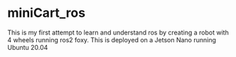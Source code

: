 # miniCart_ros

This is my first attempt to learn and understand ros by creating a robot with 4 wheels running ros2 foxy. 
This is deployed on a Jetson Nano running Ubuntu 20.04 
